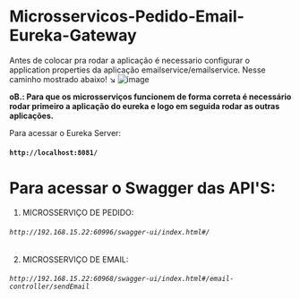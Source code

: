# Microsservicos-Pedido-Email-Eureka-Gateway


Antes de colocar pra rodar a aplicação é necessario configurar o application properties da aplicação emailservice/emailservice.
Nesse caminho mostrado abaixo! ↘️
![image](https://github.com/pedromatos2806/Microsservicos-SpringBoot-Pedido-Email-Eureka-Gateway/assets/112106104/2af5cdb4-8888-41ff-82cf-7866a25e6b39)

<strong>oB.: Para que os microsserviços funcionem de forma correta é necessário rodar primeiro a aplicação do eureka e logo em seguida rodar as outras aplicações.</strong>

Para acessar o Eureka Server: 
#### `http://localhost:8081/`


Para acessar o Swagger das API'S:
===

1. MICROSSERVIÇO DE PEDIDO:
###### `http://192.168.15.22:60996/swagger-ui/index.html#/`

2. MICROSSERVIÇO DE EMAIL:
###### `http://192.168.15.22:60968/swagger-ui/index.html#/email-controller/sendEmail`

 





